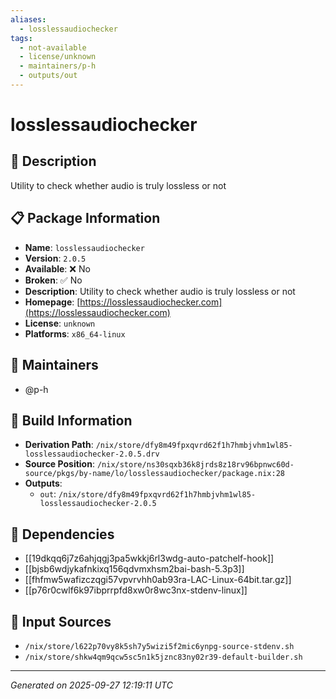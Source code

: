 ```yaml
---
aliases:
  - losslessaudiochecker
tags:
  - not-available
  - license/unknown
  - maintainers/p-h
  - outputs/out
---
```


# losslessaudiochecker

## 📝 Description

Utility to check whether audio is truly lossless or not

## 📋 Package Information

- **Name**: `losslessaudiochecker`
- **Version**: `2.0.5`
- **Available**: ❌ No
- **Broken**: ✅ No
- **Description**: Utility to check whether audio is truly lossless or not
- **Homepage**: [https://losslessaudiochecker.com](https://losslessaudiochecker.com)
- **License**: `unknown`
- **Platforms**: `x86_64-linux`
## 👥 Maintainers

- @p-h


## 🔧 Build Information

- **Derivation Path**: `/nix/store/dfy8m49fpxqvrd62f1h7hmbjvhm1wl85-losslessaudiochecker-2.0.5.drv`
- **Source Position**: `/nix/store/ns30sqxb36k8jrds8z18rv96bpnwc60d-source/pkgs/by-name/lo/losslessaudiochecker/package.nix:28`
- **Outputs**:
  - `out`:  `/nix/store/dfy8m49fpxqvrd62f1h7hmbjvhm1wl85-losslessaudiochecker-2.0.5`

## 🔗 Dependencies

- [[19dkqq6j7z6ahjqgj3pa5wkkj6rl3wdg-auto-patchelf-hook]]
- [[bjsb6wdjykafnkixq156qdvmxhsm2bai-bash-5.3p3]]
- [[fhfmw5wafizczqgi57vpvrvhh0ab93ra-LAC-Linux-64bit.tar.gz]]
- [[p76r0cwlf6k97ibprrpfd8xw0r8wc3nx-stdenv-linux]]

## 📁 Input Sources

- `/nix/store/l622p70vy8k5sh7y5wizi5f2mic6ynpg-source-stdenv.sh`
- `/nix/store/shkw4qm9qcw5sc5n1k5jznc83ny02r39-default-builder.sh`

---
*Generated on 2025-09-27 12:19:11 UTC*

